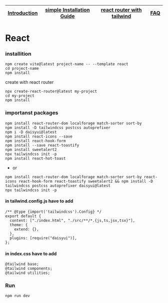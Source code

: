 | [Introduction](./README.md) | [simple Installation Guide](./simple-react.md) | [react router with tailwind](./router-dom-project.md) | [FAQ](./faq.md) |
|-----------------------------|------------------------------------------------|-------------------------------------------------------|-----------------|

# React
### installition
```
npm create vite@latest project-name -- --template react
cd project-name
npm install
```
create with react router
```
npx create-react-router@latest my-project
cd my-project
npm install
```
### importanst packages
```
npm install react-router-dom localforage match-sorter sort-by
npm install -D tailwindcss postcss autoprefixer
npm i -D daisyui@latest
npm install react-icons --save
npm install react-hook-form
npm install --save react-toastify
npm install sweetalert2
npx tailwindcss init -p
npm install react-hot-toast
```
- or
```
npm install react-router-dom localforage match-sorter sort-by react-icons react-hook-form react-toastify sweetalert2 && npm install -D tailwindcss postcss autoprefixer daisyui@latest
npx tailwindcss init -p
```
#### in tailwind.config.js have to add 
```
/** @type {import('tailwindcss').Config} */
export default {
  content: ["./index.html", "./src/**/*.{js,ts,jsx,tsx}"],
  theme: {
    extend: {},
  },
  plugins: [require("daisyui")],
};
```
#### in index.css have to add 
```
@tailwind base;
@tailwind components;
@tailwind utilities;
```
### Run
``` 
npm run dev
 ```
